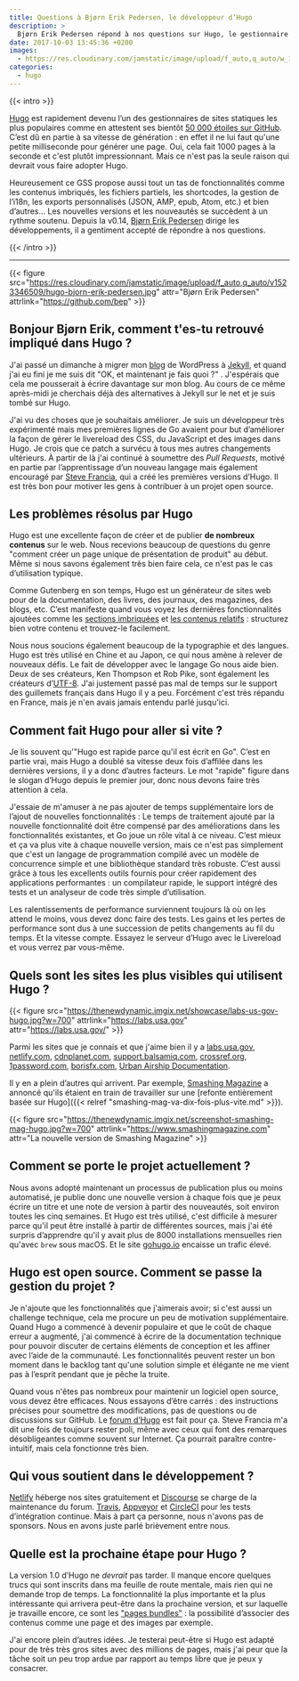 ```yaml
---
title: Questions à Bjørn Erik Pedersen, le développeur d’Hugo
description: >
  Bjørn Erik Pedersen répond à nos questions sur Hugo, le gestionnaire de sites statiques ultra-rapide.
date: 2017-10-03 13:45:36 +0200
images:
  - https://res.cloudinary.com/jamstatic/image/upload/f_auto,q_auto/w_1100,c_fit,co_white,g_north_west,x_80,y_80,l_text:poppins_80_ultrabold_line_spacing_-30:Questions%20%C3%A0%20Bj%C3%B8rn%20Erik%20Pedersen%252C%20le%20d%C3%A9veloppeur%20d%E2%80%99Hugo/jamstatic/twitter-card.png
categories:
  - hugo
---
```


{{< intro >}}

[Hugo](https://gohugo.io) est rapidement devenu l’un des
gestionnaires de sites statiques les plus populaires comme en attestent ses
bientôt [50 000 étoiles sur GitHub](https://github.com/gohugoio/hugo).
C’est dû en partie à sa vitesse de génération : en effet il ne lui faut qu'une
petite milliseconde pour générer une page. Oui, cela fait 1000 pages à la
seconde et c'est plutôt impressionnant. Mais ce n'est pas la seule
raison qui devrait vous faire adopter Hugo.

Heureusement ce <abbr aria-label="Générateur de sites statiques">GSS</abbr>
propose aussi tout un tas de fonctionnalités comme les contenus imbriqués, les
fichiers partiels, les shortcodes, la gestion de
l’<abbr aria-label="internationalisation">i18n</abbr>, les exports personnalisés
(JSON, AMP, epub, Atom, etc.) et bien d’autres… Les nouvelles versions et les
nouveautés se succèdent à un rythme soutenu. Depuis la v0.14,
[Bjørn Erik Pedersen](https://github.com/bep) dirige les développements, il a
gentiment accepté de répondre à nos questions.

{{< /intro >}}

---

{{< figure src="https://res.cloudinary.com/jamstatic/image/upload/f_auto,q_auto/v1523346509/hugo-bjorn-erik-pedersen.jpg"
attr="Bjørn Erik Pedersen" attrlink="https://github.com/bep" >}}

## Bonjour Bjørn Erik, comment t'es-tu retrouvé impliqué dans Hugo ?

J'ai passé un dimanche à migrer mon [blog](http://bepsays.com/en/) de WordPress
à [Jekyll](https://jekyllrb.com), et quand j'ai eu fini je me suis dit "OK, et
maintenant je fais quoi ?" . J'espérais que cela me pousserait à écrire
davantage sur mon blog. Au cours de ce même après-midi je cherchais déjà des
alternatives à Jekyll sur le net et je suis tombé sur Hugo.

J'ai vu des choses que je souhaitais améliorer. Je suis un développeur très
expérimenté mais mes premières lignes de Go avaient pour but d’améliorer la
façon de gérer le livereload des CSS, du JavaScript et des images dans Hugo. Je
crois que ce patch a survécu à tous mes autres changements ultérieurs. À partir
de là j'ai continué à soumettre des _Pull Requests_, motivé en partie par
l’apprentissage d’un nouveau langage mais également encouragé par
[Steve Francia](https://stevefrancia.com/), qui a créé les premières versions
d’Hugo. Il est très bon pour motiver les gens à contribuer à un projet open
source.

## Les problèmes résolus par Hugo

Hugo est une excellente façon de créer et de publier **de nombreux contenus**
sur le web. Nous recevions beaucoup de questions du genre "comment créer un page
unique de présentation de produit" au début. Même si nous savons également très
bien faire cela, ce n'est pas le cas d’utilisation typique.

Comme Gutenberg en son temps, Hugo est un générateur de sites web pour de la
documentation, des livres, des journaux, des magazines, des blogs, etc. C’est
manifeste quand vous voyez les dernières fonctionnalités ajoutées comme les
[sections imbriquées](https://github.com/gohugoio/hugo/releases/tag/v0.22) et
[les contenus relatifs](https://github.com/gohugoio/hugo/releases/tag/v0.27) :
structurez bien votre contenu et trouvez-le facilement.

Nous nous soucions également beaucoup de la typographie et des langues. Hugo est
très utilisé en Chine et au Japon, ce qui nous amène à relever de nouveaux
défis. Le fait de développer avec le langage Go nous aide bien. Deux de ses
créateurs, Ken Thompson et Rob Pike, sont également les créateurs
d’[UTF-8](https://en.wikipedia.org/wiki/UTF-8). J'ai justement passé pas mal de
temps sur le support des guillemets français dans Hugo il y a peu. Forcément
c'est très répandu en France, mais je n'en avais jamais entendu parlé jusqu'ici.

## Comment fait Hugo pour aller si vite ?

Je lis souvent qu'"Hugo est rapide parce qu'il est écrit en Go". C’est en partie
vrai, mais Hugo a doublé sa vitesse deux fois d’affilée dans les dernières
versions, il y a donc d’autres facteurs. Le mot "rapide" figure dans le slogan
d’Hugo depuis le premier jour, donc nous devons faire très attention à cela.

J'essaie de m'amuser à ne pas ajouter de temps supplémentaire lors de l’ajout de
nouvelles fonctionnalités : Le temps de traitement ajouté par la nouvelle
fonctionnalité doit être compensé par des améliorations dans les fonctionnalités
existantes, et Go joue un rôle vital à ce niveau. C’est mieux et ça va plus vite
à chaque nouvelle version, mais ce n'est pas simplement que c'est un langage de
programmation compilé avec un modèle de concurrence simple et une bibliothèque
standard très robuste. C’est aussi grâce à tous les excellents outils fournis
pour créer rapidement des applications performantes : un compilateur rapide, le
support intégré des tests et un analyseur de code très simple d’utilisation.

Les ralentissements de performance surviennent toujours là où on les attend le
moins, vous devez donc faire des tests. Les gains et les pertes de performance
sont dus à une succession de petits changements au fil du temps. Et la vitesse
compte. Essayez le serveur d’Hugo avec le Livereload et vous verrez par
vous-même.

## Quels sont les sites les plus visibles qui utilisent Hugo ?

{{< figure
src="https://thenewdynamic.imgix.net/showcase/labs-us-gov-hugo.jpg?w=700"
attrlink="https://labs.usa.gov" attr="https://labs.usa.gov/" >}}

Parmi les sites que je connais et que j'aime bien il y a
[labs.usa.gov](https://labs.usa.gov/), [netlify.com](https://www.netlify.com),
[cdnplanet.com](https://www.cdnplanet.com/),
[support.balsamiq.com](https://support.balsamiq.com/),
[crossref.org](https://www.crossref.org/),
[1password.com](https://1password.com/), [borisfx.com](http://borisfx.com/),
[Urban Airship Documentation](https://docs.urbanairship.com/).

Il y en a plein d’autres qui arrivent. Par exemple,
[Smashing Magazine](https://www.smashingmagazine.com) a annoncé qu'ils étaient
en train de travailler sur une [refonte entièrement basée sur Hugo]({{< relref
"smashing-mag-va-dix-fois-plus-vite.md" >}}).

{{< figure
src="https://thenewdynamic.imgix.net/screenshot-smashing-mag-hugo.jpg?w=700"
attrlink="https://www.smashingmagazine.com"
attr="La nouvelle version de Smashing Magazine" >}}

## Comment se porte le projet actuellement ?

Nous avons adopté maintenant un processus de publication plus ou moins
automatisé, je publie donc une nouvelle version à chaque fois que je peux écrire
un titre et une note de version à partir des nouveautés, soit environ toutes les
cinq semaines. Et Hugo est très utilisé, c'est difficile à mesurer parce qu'il
peut être installé à partir de différentes sources, mais j'ai été surpris
d’apprendre qu'il y avait plus de 8000 installations mensuelles rien qu'avec
`brew` sous macOS. Et le site [gohugo.io](https://gohugo.io/) encaisse un trafic
élevé.

## Hugo est open source. Comment se passe la gestion du projet ?

Je n'ajoute que les fonctionnalités que j'aimerais avoir; si c'est aussi un
challenge technique, cela me procure un peu de motivation supplémentaire. Quand
Hugo a commencé à devenir populaire et que le coût de chaque erreur a augmenté,
j'ai commencé à écrire de la documentation technique pour pouvoir discuter de
certains éléments de conception et les affiner avec l’aide de la communauté. Les
fonctionnalités peuvent rester un bon moment dans le backlog tant qu'une
solution simple et élégante ne me vient pas à l’esprit pendant que je pêche la
truite.

Quand vous n'êtes pas nombreux pour maintenir un logiciel open source, vous
devez être efficaces. Nous essayons d’être carrés : des instructions précises
pour soumettre des modifications, pas de questions ou de discussions sur GitHub.
Le [forum d’Hugo](https://discourse.gohugo.io/) est fait pour ça. Steve Francia
m'a dit une fois de toujours rester poli, même avec ceux qui font des remarques
désobligeantes comme souvent sur Internet. Ça pourrait paraître contre-intuitif,
mais cela fonctionne très bien.

## Qui vous soutient dans le développement ?

[Netlify](https://netlify.com) héberge nos sites gratuitement et
[Discourse](https://www.discourse.org/) se charge de la maintenance du forum.
[Travis](https://travis-ci.org/), [Appveyor](https://www.appveyor.com/) et
[CircleCI](https://circleci.com/) pour les tests d’intégration continue. Mais à
part ça personne, nous n'avons pas de sponsors. Nous en avons juste parlé
brièvement entre nous.

## Quelle est la prochaine étape pour Hugo ?

La version 1.0 d’Hugo ne _devrait_ pas tarder. Il manque encore quelques trucs
qui sont inscrits dans ma feuille de route mentale, mais rien qui ne demande
trop de temps. La fonctionnalité la plus importante et la plus intéressante qui
arrivera peut-être dans la prochaine version, et sur laquelle je travaille
encore, ce sont les
["pages bundles"](https://github.com/gohugoio/hugo/issues/3651) : la possibilité
d’associer des contenus comme une page et des images par exemple.

J'ai encore plein d’autres idées. Je testerai peut-être si Hugo est adapté pour
de très très gros sites avec des millions de pages, mais j'ai peur que la tâche
soit un peu trop ardue par rapport au temps libre que je peux y consacrer.
